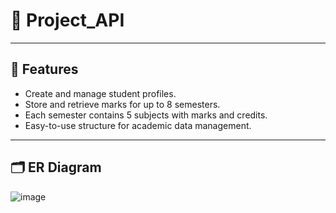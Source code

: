 # 📘 Project_API

---

## 🧩 Features

- Create and manage student profiles.
- Store and retrieve marks for up to 8 semesters.
- Each semester contains 5 subjects with marks and credits.
- Easy-to-use structure for academic data management.

---

## 🗂️ ER Diagram

![image](https://github.com/user-attachments/assets/864f15b2-94a8-4750-8112-93cdd4ad2dbf)

